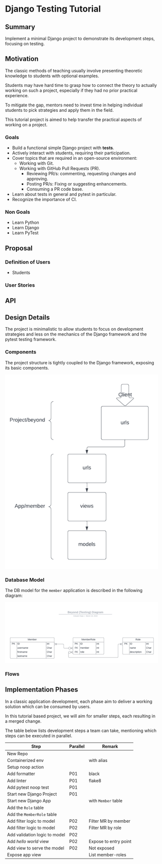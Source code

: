 # Django Testing Tutorial

## Summary
Implement a minimal Django project to demonstrate its development
steps, focusing on testing.

## Motivation
The classic methods of teaching usually involve presenting theoretic
knowledge to students with optional examples.

Students may have hard time to grasp how to connect the theory to
actually working on such a project, especially if they had no prior
practical experience.

To mitigate the gap, mentors need to invest time in helping individual
students to pick strategies and apply them in the field.

This tutorial project is aimed to help transfer the practical aspects
of working on a project.

### Goals
- Build a functional simple Django project with **tests**.
- Actively interact with students, requiring their participation.
- Cover topics that are required in an open-source environment:
  - Working with Git.
  - Working with GitHub Pull Requests (PR).
    - Reviewing PR/s: commenting, requesting changes and approving.
    - Posting PR/s: Fixing or suggesting enhancements.
    - Consuming a PR code base.
- Learn about tests in general and pytest in particular.
- Recognize the importance of CI.

### Non Goals
- Learn Python
- Learn Django
- Learn PyTest

## Proposal

### Definition of Users
- Students

### User Stories

## API

## Design Details
The project is minimalistic to allow students to focus on development
strategies and less on the mechanics of the Django framework and the
pytest testing framework.

### Components
The project structure is tightly coupled to the Django framework,
exposing its basic components.

![](beyond-compoents.png)

### Database Model
The DB model for the `member` application is described in the following
diagram:

![](member-erd.png)

### Flows

## Implementation Phases
In a classic application development, each phase aim to deliver
a working solution which can be consumed by users.

In this tutorial based project, we will aim for smaller steps,
each resulting in a merged change.

The table below lists development steps a team can take, mentioning
which steps can be executed in parallel.

| Step                          | Parallel | Remark                |
|-------------------------------|----------|-----------------------|
| New Repo                      |          |                       |
| Containerized env             |          | with alias            |
| Setup noop action             |          |                       |
| Add formatter                 | P01      | black                 |
| Add linter                    | P01      | flake8                |
| Add pytest noop test          | P01      |                       |
| Start new Django Project      | P01      |                       |
| Start new Django App          |          | with `Member` table   |
| Add the `Role` table          |          |                       |
| Add the `MemberRole` table    |          |                       |
| Add filter logic to model     | P02      | Filter MR by member   |
| Add filter logic to model     | P02      | Filter MR by role     |
| Add validation logic to model | P02      |                       |
| Add *hello world* view        | P02      | Expose to entry point |
| Add view to serve the model   | P02      | Not exposed           |
| Expose app view               |          | List member-roles     |
